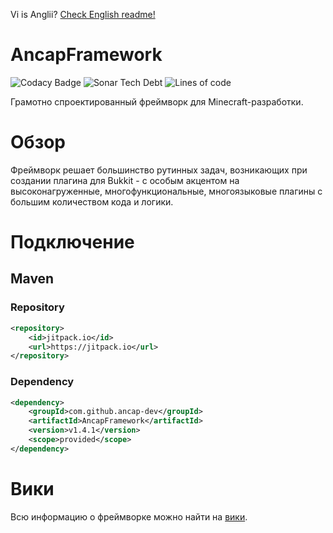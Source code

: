 Vi is Anglii? [Check English readme!](https://github.com/ancap-dev/AncapFramework/wiki/English-Readme)

# AncapFramework

![Codacy Badge](https://img.shields.io/codacy/grade/85187fe25a954ba7b9331d1fe51deb25?style=flat-square) ![Sonar Tech Debt](https://img.shields.io/sonar/tech_debt/ancap-dev_AncapFramework?server=https%3A%2F%2Fsonarcloud.io&style=flat-square) ![Lines of code](https://img.shields.io/tokei/lines/github/ancap-dev/AncapFramework?style=flat-square)

Грамотно спроектированный фреймворк для Minecraft-разработки.


# Обзор

Фреймворк решает большинство рутинных задач, возникающих при создании плагина для Bukkit - с особым акцентом на высоконагруженные, многофункциональные, многоязыковые плагины с большим количеством кода и логики.

# Подключение
## Maven
### Repository

```xml
<repository>
    <id>jitpack.io</id>
    <url>https://jitpack.io</url>
</repository>
```

### Dependency


```xml
<dependency>  
    <groupId>com.github.ancap-dev</groupId>  
    <artifactId>AncapFramework</artifactId>  
    <version>v1.4.1</version>  
    <scope>provided</scope>  
</dependency>
```

# Вики

Всю информацию о фреймворке можно найти на [вики](https://github.com/ancap-dev/AncapFramework/wiki).
